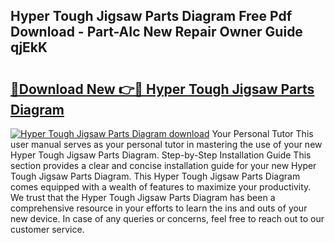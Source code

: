 ## Hyper Tough Jigsaw Parts Diagram Free Pdf Download - Part-AIc New Repair Owner Guide qjEkK

# <h2><a href="http://dfpizct.blite.top/?on=Hyper+Tough+Jigsaw+Parts+Diagram">🔗Download New 👉🔴 Hyper Tough Jigsaw Parts Diagram</a></h2>

[![Hyper Tough Jigsaw Parts Diagram download](https://i.imgur.com/lujVjoI.png)](http://dfpizct.blite.top/?on=Hyper+Tough+Jigsaw+Parts+Diagram)
Your Personal Tutor This user manual serves as your personal tutor in mastering the use of your new Hyper Tough Jigsaw Parts Diagram. Step-by-Step Installation Guide This section provides a clear and concise installation guide for your new Hyper Tough Jigsaw Parts Diagram. This Hyper Tough Jigsaw Parts Diagram comes equipped with a wealth of features to maximize your productivity. We trust that the Hyper Tough Jigsaw Parts Diagram has been a comprehensive resource in your efforts to learn the ins and outs of your new device. In case of any queries or concerns, feel free to reach out to our customer service.
